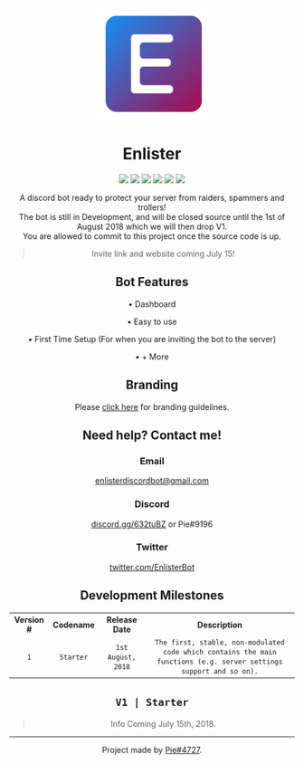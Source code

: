 <p align="center"><img width="200px" src="branding/svg/enlister_fill.svg"></p>

<h1 align="center">Enlister</h1>
<p align="center"><a href="https://github.com/PieBotDevs/enlister/issues" title="Issues need a tissue"><img src="https://img.shields.io/github/issues/PieBotDevs/enlister.svg"></a> <a href="#" title="Forks"><img src="https://img.shields.io/github/forks/PieBotDevs/enlister.svg"></a> <a href="#" title="Total number of stars"><img src="https://img.shields.io/github/stars/PieBotDevs/enlister.svg"></a> <a href="#" title="Number of watchers"><img src="https://img.shields.io/github/watchers/PieBotDevs/enlister.svg"></a> <a href="https://github.com/PieBotDevs/enlister/blob/master/LICENSE" title="MIT License"><img src="https://img.shields.io/github/license/PieBotDevs/enlister.svg"></a> <a href="#" title="Breathe air everyday"><img src="https://img.shields.io/badge/Air%20Quality-Clean-green.svg"></a></p>
<!-- <p align="center"><a href="#" title="Invite the bot to your Discord Server!"><img width="200px" src="branding/img/invite2.png"></a></p> -->

<p align="center">A discord bot ready to protect your server from raiders, spammers and trollers!<br>The bot is still in Development, and will be closed source until the 1st of August 2018 which we will then drop V1.<br>You are allowed to commit to this project once the source code is up.</p>

<blockquote align="center">Invite link and website coming July 15!</blockquote>

<h2 align="center">Bot Features</h2>
<p align="center">• Dashboard</p>
<p align="center">• Easy to use</p>
<p align="center">• First Time Setup (For when you are inviting the bot to the server)</p>
<p align="center">• + More</p>

<h2 align="center">Branding</h2>
<p align="center">Please <a href="https://github.com/PieBotDevs/enlister/blob/master/branding/README.md" title="Click here for branding guidelines!">click here</a> for branding guidelines.</p>

<h2 align="center">Need help? Contact me!</h2>
<h3 align="center">Email</h3>
<p align="center"><a href="mailto:enlisterdiscordbot@gmail.com" title="Email me!">enlisterdiscordbot@gmail.com</a>
<h3 align="center">Discord</h3>
<p align="center"><a href="https://discord.gg/632tuBZ" title="Join the Discord Server.">discord.gg/632tuBZ</a> or Pie#9196</p>
<h3 align="center">Twitter</h3>
<p align="center"><a href="https://twitter.com/EnlisterBot" title="Tweet at me!">twitter.com/EnlisterBot</a></p>

<h2 align="center">Development Milestones</h2>
<p align="center">
<table align="center">
  <tr align="center">
    <th align="center">Version #</th>
    <th align="center">Codename</th>
    <th align="center">Release Date</th>
    <th align="center">Description</th>
  </tr>
  <tr align="center">
    <td align="center"><code>1</code></td>
    <td align="center"><code>Starter</code></td>
    <td align="center"><code>1st August, 2018</code></td>
    <td align="center"><code>The first, stable, non-modulated code which contains the main functions (e.g. server settings support and so on).</code></td>
  </tr>
</table>
</p>

<h2 align="center"><code>V1 | Starter</code></h2>
<blockquote align="center">Info Coming July 15th, 2018.</blockquote>

<hr>
<p align="center">Project made by <a href="#" target=”_blank” color="#ffb200">Pie#4727</a>.</p>
<!-- <p align="center">This version will include a early dashboard, electron application and the bot itself. We will also have a setup guide for selfhosting and a configure setup as the first thing when invited.</p> -->
<!-- # Some other stuff
### Why do I need this stupid bot?
Well it's just a bot to protect your discord server. Raiders come on my servers alot and Dyno, or any other moderation bot was a pain to setup and I didn't have time to, that's why I made Enlister bot. I am attempting to make this bot the most easiest/simple, effective and always online bot. If you want to help me with this project, dm me on discord, Pie#9196. Basically I'll be making a electron application, and a express.js website. I already know electron so express should be also easy.
### I still don't want the bot, can this bot do anything else useful at all?
Not yet. We are still focusing on protecting your server(s) as our main goal, we will then move over to music and so on.
### Can I fork this bot and suggest edits?
Sure.
### When automod?
Soon™
### Whomst made this bot again?
Currently just me. Pie#9196. After the kind of success of PieBot and death as well, I finally decided to put my fingers and sweat into a different bot which will help servers with moderation, a lightweight, simple, and easy to use bot. That is my goal with this bot. I work everyday after school to improve on this bot. Be aware that this is still a very early bot and is hosted locally on my own PC. I'll be moving to servers later on hopefully but for now, keeping discord servers secure is my main goal (oh but pie there's already great bots) they don't do the things I want them to do though, either they are focused morely on music and so on or they can't manage my server when I am away, for me, moderation comes first.
# Selfhosting the bot
### Introduction
1. Breathe air. -->
